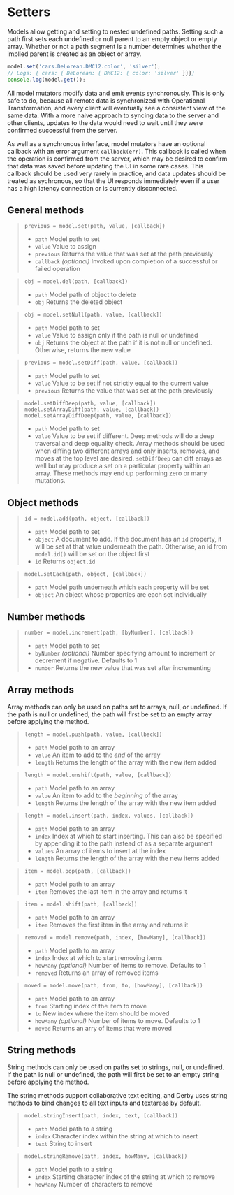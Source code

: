 # Setters

Models allow getting and setting to nested undefined paths. Setting such a path first sets each undefined or null parent to an empty object or empty array. Whether or not a path segment is a number determines whether the implied parent is created as an object or array.

```js
model.set('cars.DeLorean.DMC12.color', 'silver');
// Logs: { cars: { DeLorean: { DMC12: { color: 'silver' }}}}
console.log(model.get());
```

All model mutators modify data and emit events synchronously. This is only safe to do, because all remote data is synchronized with Operational Transformation, and every client will eventually see a consistent view of the same data. With a more naive approach to syncing data to the server and other clients, updates to the data would need to wait until they were confirmed successful from the server.

As well as a synchronous interface, model mutators have an optional callback with an error argument `callback(err)`. This callback is called when the operation is confirmed from the server, which may be desired to confirm that data was saved before updating the UI in some rare cases. This callback should be used very rarely in practice, and data updates should be treated as sychronous, so that the UI responds immediately even if a user has a high latency connection or is currently disconnected.

## General methods

> `previous = model.set(path, value, [callback])`
> * `path` Model path to set
> * `value` Value to assign
> * `previous` Returns the value that was set at the path previously
> * `callback` *(optional)* Invoked upon completion of a successful or failed operation

> `obj = model.del(path, [callback])`
> * `path` Model path of object to delete
> * `obj` Returns the deleted object

> `obj = model.setNull(path, value, [callback])`
> * `path` Model path to set
> * `value` Value to assign only if the path is null or undefined
> * `obj` Returns the object at the path if it is not null or undefined. Otherwise, returns the new value

> `previous = model.setDiff(path, value, [callback])`
> * `path` Model path to set
> * `value` Value to be set if not strictly equal to the current value
> * `previous` Returns the value that was set at the path previously

> `model.setDiffDeep(path, value, [callback])`
> `model.setArrayDiff(path, value, [callback])`
> `model.setArrayDiffDeep(path, value, [callback])`
> * `path` Model path to set
> * `value` Value to be set if different. Deep methods will do a deep traversal and deep equality check. Array methods should be used when diffing two different arrays and only inserts, removes, and moves at the top level are desired. `setDiffDeep` can diff arrays as well but may produce a set on a particular property within an array. These methods may end up performing zero or many mutations.

## Object methods

> `id = model.add(path, object, [callback])`
> * `path` Model path to set
> * `object` A document to add. If the document has an `id` property, it will be set at that value underneath the path. Otherwise, an id from `model.id()` will be set on the object first
> * `id` Returns `object.id`

> `model.setEach(path, object, [callback])`
> * `path` Model path underneath which each property will be set
> * `object` An object whose properties are each set individually

## Number methods

> `number = model.increment(path, [byNumber], [callback])`
> * `path` Model path to set
> * `byNumber` *(optional)* Number specifying amount to increment or decrement if negative. Defaults to 1
> * `number` Returns the new value that was set after incrementing

## Array methods

Array methods can only be used on paths set to arrays, null, or undefined. If the path is null or undefined, the path will first be set to an empty array before applying the method.

> `length = model.push(path, value, [callback])`
> * `path` Model path to an array
> * `value` An item to add to the *end* of the array
> * `length` Returns the length of the array with the new item added

> `length = model.unshift(path, value, [callback])`
> * `path` Model path to an array
> * `value` An item to add to the *beginning* of the array
> * `length` Returns the length of the array with the new item added

> `length = model.insert(path, index, values, [callback])`
> * `path` Model path to an array
> * `index` Index at which to start inserting. This can also be specified by appending it to the path instead of as a separate argument
> * `values` An array of items to insert at the index
> * `length` Returns the length of the array with the new items added

> `item = model.pop(path, [callback])`
> * `path` Model path to an array
> * `item` Removes the last item in the array and returns it

> `item = model.shift(path, [callback])`
> * `path` Model path to an array
> * `item` Removes the first item in the array and returns it

> `removed = model.remove(path, index, [howMany], [callback])`
> * `path` Model path to an array
> * `index` Index at which to start removing items
> * `howMany` *(optional)* Number of items to remove. Defaults to 1
> * `removed` Returns an array of removed items

> `moved = model.move(path, from, to, [howMany], [callback])`
> * `path` Model path to an array
> * `from` Starting index of the item to move
> * `to` New index where the item should be moved
> * `howMany` *(optional)* Number of items to move. Defaults to 1
> * `moved` Returns an arry of items that were moved

## String methods

String methods can only be used on paths set to strings, null, or undefined. If the path is null or undefined, the path will first be set to an empty string before applying the method.

The string methods support collaborative text editing, and Derby uses string methods to bind changes to all text inputs and textareas by default.

> `model.stringInsert(path, index, text, [callback])`
> * `path` Model path to a string
> * `index` Character index within the string at which to insert
> * `text` String to insert

> `model.stringRemove(path, index, howMany, [callback])`
> * `path` Model path to a string
> * `index` Starting character index of the string at which to remove
> * `howMany` Number of characters to remove
